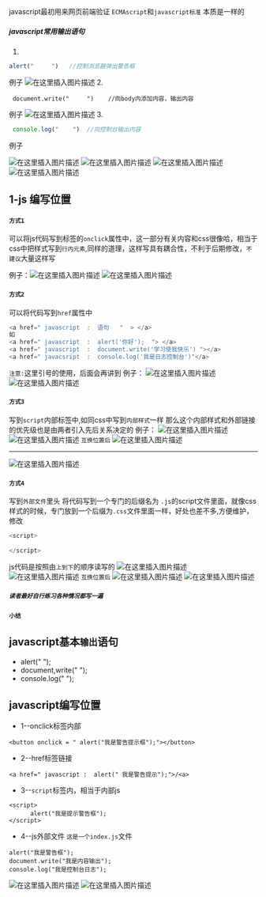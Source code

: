 ﻿---
tags: 
	- web
categories: 
	- 笔记
	- 前端
date: 2020-2-21 22:19:00
toc: true
cover: https://img-blog.csdnimg.cn/20200309214611617.png
---


javascript最初用来网页前端验证 
`ECMAscript`和`javascript标准` 本质是一样的

##### javascript常用输出语句
1.
```javascript
alert("     ")   //控制浏览器弹出警告框
```
<!-- more -->
例子
![在这里插入图片描述](https://img-blog.csdnimg.cn/20200112105212176.png?x-oss-process=image/watermark,type_ZmFuZ3poZW5naGVpdGk,shadow_10,text_aHR0cHM6Ly9ibG9nLmNzZG4ubmV0L3FxXzQ0OTk0ODQy,size_16,color_FFFFFF,t_70 )
2.
```javacsript
 document.write("     ")    //向body内添加内容，输出内容  
```
例子
![在这里插入图片描述](https://img-blog.csdnimg.cn/20200112105451345.png?x-oss-process=image/watermark,type_ZmFuZ3poZW5naGVpdGk,shadow_10,text_aHR0cHM6Ly9ibG9nLmNzZG4ubmV0L3FxXzQ0OTk0ODQy,size_16,color_FFFFFF,t_70 )
3.
```javascript
 console.log("    ")  //向控制台输出内容
```
例子

![在这里插入图片描述](https://img-blog.csdnimg.cn/20200112110443981.png?x-oss-process=image/watermark,type_ZmFuZ3poZW5naGVpdGk,shadow_10,text_aHR0cHM6Ly9ibG9nLmNzZG4ubmV0L3FxXzQ0OTk0ODQy,size_16,color_FFFFFF,t_70)
![在这里插入图片描述](https://img-blog.csdnimg.cn/20200112110223195.png?x-oss-process=image/watermark,type_ZmFuZ3poZW5naGVpdGk,shadow_10,text_aHR0cHM6Ly9ibG9nLmNzZG4ubmV0L3FxXzQ0OTk0ODQy,size_16,color_FFFFFF,t_70 )
![在这里插入图片描述](https://img-blog.csdnimg.cn/20200112110324783.png?x-oss-process=image/watermark,type_ZmFuZ3poZW5naGVpdGk,shadow_10,text_aHR0cHM6Ly9ibG9nLmNzZG4ubmV0L3FxXzQ0OTk0ODQy,size_16,color_FFFFFF,t_70 )
![在这里插入图片描述](https://img-blog.csdnimg.cn/2020011211034871.png?x-oss-process=image/watermark,type_ZmFuZ3poZW5naGVpdGk,shadow_10,text_aHR0cHM6Ly9ibG9nLmNzZG4ubmV0L3FxXzQ0OTk0ODQy,size_16,color_FFFFFF,t_70 ) 

## 1-js 编写位置
#### `方式1 `
可以将js代码写到标签的`onclick`属性中，这一部分有关内容和css很像哈，相当于css中把样式写到`行内元素`,同样的道理，这样写具有耦合性，不利于后期修改，`不建议`大量这样写

例子：![在这里插入图片描述](https://img-blog.csdnimg.cn/20200112111253247.png?x-oss-process=image/watermark,type_ZmFuZ3poZW5naGVpdGk,shadow_10,text_aHR0cHM6Ly9ibG9nLmNzZG4ubmV0L3FxXzQ0OTk0ODQy,size_16,color_FFFFFF,t_70)
![在这里插入图片描述](https://img-blog.csdnimg.cn/20200112111434574.png?x-oss-process=image/watermark,type_ZmFuZ3poZW5naGVpdGk,shadow_10,text_aHR0cHM6Ly9ibG9nLmNzZG4ubmV0L3FxXzQ0OTk0ODQy,size_16,color_FFFFFF,t_70)
#### `方式2`
可以将代码写到`href`属性中
```javascript
<a href=" javascript  :  语句   "  > </a>
如
<a href=" javascript  :  alert('你好');  "> </a>
<a href=" javascript  :  document.write('学习使我快乐') "></a>
<a href=" javacsript  :  console.log('我是日志控制台')"</a>

```
`注意:`这里引号的使用，后面会再讲到
例子：
![在这里插入图片描述](https://img-blog.csdnimg.cn/20200112112221923.png?x-oss-process=image/watermark,type_ZmFuZ3poZW5naGVpdGk,shadow_10,text_aHR0cHM6Ly9ibG9nLmNzZG4ubmV0L3FxXzQ0OTk0ODQy,size_16,color_FFFFFF,t_70)
![在这里插入图片描述](https://img-blog.csdnimg.cn/20200112112228250.png?x-oss-process=image/watermark,type_ZmFuZ3poZW5naGVpdGk,shadow_10,text_aHR0cHM6Ly9ibG9nLmNzZG4ubmV0L3FxXzQ0OTk0ODQy,size_16,color_FFFFFF,t_70)
#### `方式3`
写到`script`内部标签中,如同css中写到`内部样式`一样
那么这个内部样式和外部链接的优先级也是由两者引入先后关系决定的
例子：
![在这里插入图片描述](https://img-blog.csdnimg.cn/20200112121331389.png?x-oss-process=image/watermark,type_ZmFuZ3poZW5naGVpdGk,shadow_10,text_aHR0cHM6Ly9ibG9nLmNzZG4ubmV0L3FxXzQ0OTk0ODQy,size_16,color_FFFFFF,t_70)
![在这里插入图片描述](https://img-blog.csdnimg.cn/20200112121340739.png?x-oss-process=image/watermark,type_ZmFuZ3poZW5naGVpdGk,shadow_10,text_aHR0cHM6Ly9ibG9nLmNzZG4ubmV0L3FxXzQ0OTk0ODQy,size_16,color_FFFFFF,t_70)
`互换位置后`
![在这里插入图片描述](https://img-blog.csdnimg.cn/20200112121615341.png?x-oss-process=image/watermark,type_ZmFuZ3poZW5naGVpdGk,shadow_10,text_aHR0cHM6Ly9ibG9nLmNzZG4ubmV0L3FxXzQ0OTk0ODQy,size_16,color_FFFFFF,t_70)


- ---
![在这里插入图片描述](https://img-blog.csdnimg.cn/20200112121843754.png?x-oss-process=image/watermark,type_ZmFuZ3poZW5naGVpdGk,shadow_10,text_aHR0cHM6Ly9ibG9nLmNzZG4ubmV0L3FxXzQ0OTk0ODQy,size_16,color_FFFFFF,t_70)
#### `方式4`
写到`外部文件`里头
将代码写到一个专门的后缀名为 `.js`的script文件里面，就像css样式的时候，专门放到一个后缀为`.css`文件里面一样，好处也差不多,方便维护，修改
```javascript
<script>
 
</script>
```
js代码是按照由`上到下`的顺序读写的
![在这里插入图片描述](https://img-blog.csdnimg.cn/20200112122247151.png?x-oss-process=image/watermark,type_ZmFuZ3poZW5naGVpdGk,shadow_10,text_aHR0cHM6Ly9ibG9nLmNzZG4ubmV0L3FxXzQ0OTk0ODQy,size_16,color_FFFFFF,t_70)
![在这里插入图片描述](https://img-blog.csdnimg.cn/20200112122334333.png?x-oss-process=image/watermark,type_ZmFuZ3poZW5naGVpdGk,shadow_10,text_aHR0cHM6Ly9ibG9nLmNzZG4ubmV0L3FxXzQ0OTk0ODQy,size_16,color_FFFFFF,t_70)
`互换位置后`
![在这里插入图片描述](https://img-blog.csdnimg.cn/2020011212245059.png?x-oss-process=image/watermark,type_ZmFuZ3poZW5naGVpdGk,shadow_10,text_aHR0cHM6Ly9ibG9nLmNzZG4ubmV0L3FxXzQ0OTk0ODQy,size_16,color_FFFFFF,t_70)
![在这里插入图片描述](https://img-blog.csdnimg.cn/20200112122533468.png?x-oss-process=image/watermark,type_ZmFuZ3poZW5naGVpdGk,shadow_10,text_aHR0cHM6Ly9ibG9nLmNzZG4ubmV0L3FxXzQ0OTk0ODQy,size_16,color_FFFFFF,t_70)
##### `读者最好自行练习各种情况都写一遍`

#### `小结`
## javascript基本`输出`语句

 - alert("    ");
 - document,write("     ");
 - console.log("   ");
 
 ## javascript编写位置
 - 1--onclick标签内部
 ```
 <button onclick = " alert("我是警告提示框");"></button>
 ```
 - 2--href标签链接 
 ```
 <a href=" javascript :  alert(" 我是警告提示");">/<a>
 ```
 - 3--`script`标签内，相当于内部js
 ```
 <script>
       alert("我是提示警告框");
</script>
```
- 4--js外部文件
`这是一个index.js`文件
```
alert("我是警告框");
document.write("我是内容输出");
console.log("我是控制台日志");
```

![在这里插入图片描述](https://img-blog.csdnimg.cn/20200112122732486.png?x-oss-process=image/watermark,type_ZmFuZ3poZW5naGVpdGk,shadow_10,text_aHR0cHM6Ly9ibG9nLmNzZG4ubmV0L3FxXzQ0OTk0ODQy,size_16,color_FFFFFF,t_70)
![在这里插入图片描述](https://img-blog.csdnimg.cn/2020011212273486.png?x-oss-process=image/watermark,type_ZmFuZ3poZW5naGVpdGk,shadow_10,text_aHR0cHM6Ly9ibG9nLmNzZG4ubmV0L3FxXzQ0OTk0ODQy,size_16,color_FFFFFF,t_70)

